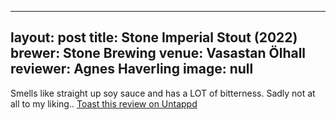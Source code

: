 
---
layout: post
title:  Stone Imperial Stout (2022)
brewer: Stone Brewing
venue: Vasastan Ölhall
reviewer: Agnes Haverling
image: null
---

Smells like straight up soy sauce and has a LOT of bitterness. Sadly not at all to my liking..
[Toast this review on Untappd](https://untappd.com/user/&#45;Spacebacon&#45;/checkin/1359690657)
